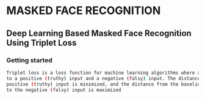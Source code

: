 #  MASKED FACE RECOGNITION
## Deep Learning Based Masked Face Recognition Using Triplet Loss 
### Getting started
```sh 
Triplet loss is a loss function for machine learning algorithms where a baseline (anchor) input is compare 
to a positive (truthy) input and a negative (falsy) input. The distance from the baseline (anchor) input to the 
positive (truthy) input is minimized, and the distance from the baseline (anchor) input 
to the negative (falsy) input is maximized
```